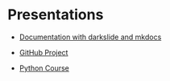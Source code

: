 # Presentations

- [Documentation with darkslide and mkdocs](../presentations/2022-10-04-documentation-darkslide-mkdocs.html)

- [GitHub Project](../presentations/2022-10-10-github-projects.html)

- [Python Course](../presentations/2022-11-08-python-course-basic.html)